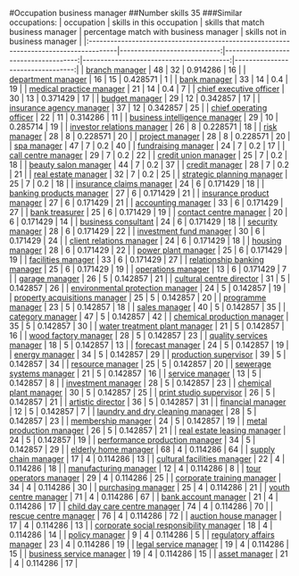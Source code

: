 #Occupation business manager
##Number skills 35
###Similar occupations:
| occupation                                                                            |   skills in this occupation |   skills that match business manager |   percentage match with business manager |   skills not in business manager |
|:--------------------------------------------------------------------------------------|----------------------------:|-------------------------------------:|-----------------------------------------:|---------------------------------:|
| [branch manager](branch_manager.md)                                                   |                          48 |                                   32 |                                 0.914286 |                               16 |
| [department manager](department_manager.md)                                           |                          16 |                                   15 |                                 0.428571 |                                1 |
| [bank manager](bank_manager.md)                                                       |                          33 |                                   14 |                                 0.4      |                               19 |
| [medical practice manager](medical_practice_manager.md)                               |                          21 |                                   14 |                                 0.4      |                                7 |
| [chief executive officer](chief_executive_officer.md)                                 |                          30 |                                   13 |                                 0.371429 |                               17 |
| [budget manager](budget_manager.md)                                                   |                          29 |                                   12 |                                 0.342857 |                               17 |
| [insurance agency manager](insurance_agency_manager.md)                               |                          37 |                                   12 |                                 0.342857 |                               25 |
| [chief operating officer](chief_operating_officer.md)                                 |                          22 |                                   11 |                                 0.314286 |                               11 |
| [business intelligence manager](business_intelligence_manager.md)                     |                          29 |                                   10 |                                 0.285714 |                               19 |
| [investor relations manager](investor_relations_manager.md)                           |                          26 |                                    8 |                                 0.228571 |                               18 |
| [risk manager](risk_manager.md)                                                       |                          28 |                                    8 |                                 0.228571 |                               20 |
| [project manager](project_manager.md)                                                 |                          28 |                                    8 |                                 0.228571 |                               20 |
| [spa manager](spa_manager.md)                                                         |                          47 |                                    7 |                                 0.2      |                               40 |
| [fundraising manager](fundraising_manager.md)                                         |                          24 |                                    7 |                                 0.2      |                               17 |
| [call centre manager](call_centre_manager.md)                                         |                          29 |                                    7 |                                 0.2      |                               22 |
| [credit union manager](credit_union_manager.md)                                       |                          25 |                                    7 |                                 0.2      |                               18 |
| [beauty salon manager](beauty_salon_manager.md)                                       |                          44 |                                    7 |                                 0.2      |                               37 |
| [credit manager](credit_manager.md)                                                   |                          28 |                                    7 |                                 0.2      |                               21 |
| [real estate manager](real_estate_manager.md)                                         |                          32 |                                    7 |                                 0.2      |                               25 |
| [strategic planning manager](strategic_planning_manager.md)                           |                          25 |                                    7 |                                 0.2      |                               18 |
| [insurance claims manager](insurance_claims_manager.md)                               |                          24 |                                    6 |                                 0.171429 |                               18 |
| [banking products manager](banking_products_manager.md)                               |                          27 |                                    6 |                                 0.171429 |                               21 |
| [insurance product manager](insurance_product_manager.md)                             |                          27 |                                    6 |                                 0.171429 |                               21 |
| [accounting manager](accounting_manager.md)                                           |                          33 |                                    6 |                                 0.171429 |                               27 |
| [bank treasurer](bank_treasurer.md)                                                   |                          25 |                                    6 |                                 0.171429 |                               19 |
| [contact centre manager](contact_centre_manager.md)                                   |                          20 |                                    6 |                                 0.171429 |                               14 |
| [business consultant](business_consultant.md)                                         |                          24 |                                    6 |                                 0.171429 |                               18 |
| [security manager](security_manager.md)                                               |                          28 |                                    6 |                                 0.171429 |                               22 |
| [investment fund manager](investment_fund_manager.md)                                 |                          30 |                                    6 |                                 0.171429 |                               24 |
| [client relations manager](client_relations_manager.md)                               |                          24 |                                    6 |                                 0.171429 |                               18 |
| [housing manager](housing_manager.md)                                                 |                          28 |                                    6 |                                 0.171429 |                               22 |
| [power plant manager](power_plant_manager.md)                                         |                          25 |                                    6 |                                 0.171429 |                               19 |
| [facilities manager](facilities_manager.md)                                           |                          33 |                                    6 |                                 0.171429 |                               27 |
| [relationship banking manager](relationship_banking_manager.md)                       |                          25 |                                    6 |                                 0.171429 |                               19 |
| [operations manager](operations_manager.md)                                           |                          13 |                                    6 |                                 0.171429 |                                7 |
| [garage manager](garage_manager.md)                                                   |                          26 |                                    5 |                                 0.142857 |                               21 |
| [cultural centre director](cultural_centre_director.md)                               |                          31 |                                    5 |                                 0.142857 |                               26 |
| [environmental protection manager](environmental_protection_manager.md)               |                          24 |                                    5 |                                 0.142857 |                               19 |
| [property acquisitions manager](property_acquisitions_manager.md)                     |                          25 |                                    5 |                                 0.142857 |                               20 |
| [programme manager](programme_manager.md)                                             |                          23 |                                    5 |                                 0.142857 |                               18 |
| [sales manager](sales_manager.md)                                                     |                          40 |                                    5 |                                 0.142857 |                               35 |
| [category manager](category_manager.md)                                               |                          47 |                                    5 |                                 0.142857 |                               42 |
| [chemical production manager](chemical_production_manager.md)                         |                          35 |                                    5 |                                 0.142857 |                               30 |
| [water treatment plant manager](water_treatment_plant_manager.md)                     |                          21 |                                    5 |                                 0.142857 |                               16 |
| [wood factory manager](wood_factory_manager.md)                                       |                          28 |                                    5 |                                 0.142857 |                               23 |
| [quality services manager](quality_services_manager.md)                               |                          18 |                                    5 |                                 0.142857 |                               13 |
| [forecast manager](forecast_manager.md)                                               |                          24 |                                    5 |                                 0.142857 |                               19 |
| [energy manager](energy_manager.md)                                                   |                          34 |                                    5 |                                 0.142857 |                               29 |
| [production supervisor](production_supervisor.md)                                     |                          39 |                                    5 |                                 0.142857 |                               34 |
| [resource manager](resource_manager.md)                                               |                          25 |                                    5 |                                 0.142857 |                               20 |
| [sewerage systems manager](sewerage_systems_manager.md)                               |                          21 |                                    5 |                                 0.142857 |                               16 |
| [service manager](service_manager.md)                                                 |                          13 |                                    5 |                                 0.142857 |                                8 |
| [investment manager](investment_manager.md)                                           |                          28 |                                    5 |                                 0.142857 |                               23 |
| [chemical plant manager](chemical_plant_manager.md)                                   |                          30 |                                    5 |                                 0.142857 |                               25 |
| [print studio supervisor](print_studio_supervisor.md)                                 |                          26 |                                    5 |                                 0.142857 |                               21 |
| [artistic director](artistic_director.md)                                             |                          36 |                                    5 |                                 0.142857 |                               31 |
| [financial manager](financial_manager.md)                                             |                          12 |                                    5 |                                 0.142857 |                                7 |
| [laundry and dry cleaning manager](laundry_and_dry_cleaning_manager.md)               |                          28 |                                    5 |                                 0.142857 |                               23 |
| [membership manager](membership_manager.md)                                           |                          24 |                                    5 |                                 0.142857 |                               19 |
| [metal production manager](metal_production_manager.md)                               |                          26 |                                    5 |                                 0.142857 |                               21 |
| [real estate leasing manager](real_estate_leasing_manager.md)                         |                          24 |                                    5 |                                 0.142857 |                               19 |
| [performance production manager](performance_production_manager.md)                   |                          34 |                                    5 |                                 0.142857 |                               29 |
| [elderly home manager](elderly_home_manager.md)                                       |                          68 |                                    4 |                                 0.114286 |                               64 |
| [supply chain manager](supply_chain_manager.md)                                       |                          17 |                                    4 |                                 0.114286 |                               13 |
| [cultural facilities manager](cultural_facilities_manager.md)                         |                          22 |                                    4 |                                 0.114286 |                               18 |
| [manufacturing manager](manufacturing_manager.md)                                     |                          12 |                                    4 |                                 0.114286 |                                8 |
| [tour operators manager](tour_operators_manager.md)                                   |                          29 |                                    4 |                                 0.114286 |                               25 |
| [corporate training manager](corporate_training_manager.md)                           |                          34 |                                    4 |                                 0.114286 |                               30 |
| [purchasing manager](purchasing_manager.md)                                           |                          25 |                                    4 |                                 0.114286 |                               21 |
| [youth centre manager](youth_centre_manager.md)                                       |                          71 |                                    4 |                                 0.114286 |                               67 |
| [bank account manager](bank_account_manager.md)                                       |                          21 |                                    4 |                                 0.114286 |                               17 |
| [child day care centre manager](child_day_care_centre_manager.md)                     |                          74 |                                    4 |                                 0.114286 |                               70 |
| [rescue centre manager](rescue_centre_manager.md)                                     |                          76 |                                    4 |                                 0.114286 |                               72 |
| [auction house manager](auction_house_manager.md)                                     |                          17 |                                    4 |                                 0.114286 |                               13 |
| [corporate social responsibility manager](corporate_social_responsibility_manager.md) |                          18 |                                    4 |                                 0.114286 |                               14 |
| [policy manager](policy_manager.md)                                                   |                           9 |                                    4 |                                 0.114286 |                                5 |
| [regulatory affairs manager](regulatory_affairs_manager.md)                           |                          23 |                                    4 |                                 0.114286 |                               19 |
| [legal service manager](legal_service_manager.md)                                     |                          19 |                                    4 |                                 0.114286 |                               15 |
| [business service manager](business_service_manager.md)                               |                          19 |                                    4 |                                 0.114286 |                               15 |
| [asset manager](asset_manager.md)                                                     |                          21 |                                    4 |                                 0.114286 |                               17 |
